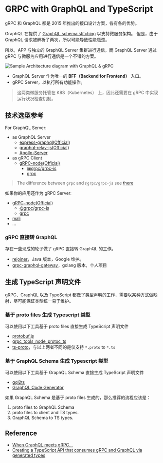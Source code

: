 # GRPC with GraphQL and TypeScript

gRPC 和 GraphQL 都是 2015 年推出的接口设计方案，各有各的优势。

GraphQL 在提供了 [GraphQL schema stitching](https://www.apollographql.com/docs/graphql-tools/schema-stitching.html) 以支持微服务架构。
但是，由于 GraphQL 请求被解析了两次，所以可能导致性能瓶颈。

所以，APP 与独立的 GraphQL Server 集群进行通信，而 GraphQL Server 通过 gRPC 与微服务应用进行通信是一个不错的方案。

![Sample Architecture diagram with GraphQL & gRPC](https://miro.medium.com/max/700/1*o9_bjlKXlMjii3G7BCNb-Q.png)

- GraphQL Server 作为唯一的 **BFF（Backend for Frontend）** 入口。
- gRPC Server，以执行所有功能操作。

> 这两类微服务托管在 K8S（Kubernetes） 上，因此还需要在 gRPC 中实现运行状况检查机制。

## 技术选型参考

For GraphQL Server:

- as GraphQL Server
  - [express-graphql(Official)](https://github.com/graphql/express-graphql)
  - [graphql-relay-js(Official)](https://github.com/graphql/graphql-relay-js)
  - [Apollo-Server](https://github.com/apollographql/apollo-server)
- as gRPC Client
  - [gRPC-node(Official)](https://github.com/grpc/grpc-node)
    - [@grpc/grpc-js](https://www.npmjs.com/package/@grpc/grpc-js)
    - [grpc](https://www.npmjs.com/package/grpc)

> The difference between `grpc` and `@grpc/grpc-js` see [there](https://github.com/grpc/grpc-node/blob/master/PACKAGE-COMPARISON.md)

如果你的应用还作为 gRPC Server:

- [gRPC-node(Official)](https://github.com/grpc/grpc-node)
  - [@grpc/grpc-js](https://www.npmjs.com/package/@grpc/grpc-js)
  - [grpc](https://www.npmjs.com/package/grpc)
- [mali](https://github.com/malijs/mali)
- ...

### gRPC 直接转 GraphQL

存在一些现成的轮子做了 gRPC 直接转 GraphQL 的工作。

- [rejoiner](https://github.com/google/rejoiner)，Java 版本，Google 维护。
- [grpc-graphql-gateway](https://github.com/ysugimoto/grpc-graphql-gateway)，golang 版本，个人项目

## 生成 TypeScript 声明文件

gRPC、GraphQL 以及 TypeScript 都做了类型声明的工作，需要以某种方式做映射，尽可能保证类型统一易于维护。

### 基于 proto files 生成 Typescript 类型

可以使用以下工具基于 proto files 直接生成 TypeScript 声明文件

- [protobuf.js](https://github.com/protobufjs/protobuf.js#pbts-for-typescript)
- [grpc_tools_node_protoc_ts](https://github.com/agreatfool/grpc_tools_node_protoc_ts)
- [ts-proto](https://github.com/stephenh/ts-proto)，与以上两者不同的是仅支持 `*.proto` to `*.ts`

### 基于 GraphQL Schema 生成 Typescript 类型

可以使用以下工具基于 GraphQL Schema 直接生成 TypeScript 声明文件

- [gql2ts](https://github.com/avantcredit/gql2ts)
- [GraphQL Code Generator](https://github.com/dotansimha/graphql-code-generator)

如果 GraphQL Schema 是基于 proto files 生成的，那么推荐的流程应该是：

1. proto files to GraphQL Schema
2. proto files to client and TS types.
3. GraphQL Schema to TS types.

## Reference

- [When GraphQL meets gRPC…](https://medium.com/@svengau/when-graphql-meets-grpc-3e9729d32e05)
- [Creating a TypeScript API that consumes gRPC and GraphQL via generated types](https://medium.com/attest-engineering/fully-typed-typescript-api-consuming-grpc-and-graphql-5d5ae6b33bf1)
